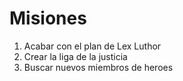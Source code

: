 # Misiones

1. Acabar con el plan de Lex Luthor
2. Crear la liga de la justicia
3. Buscar nuevos miembros de heroes

